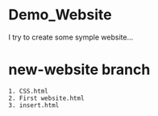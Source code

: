 # Demo_Website
 I try to create some symple website...
	
 # new-website branch
	1. CSS.html
	2. First website.html
	3. insert.html
	
